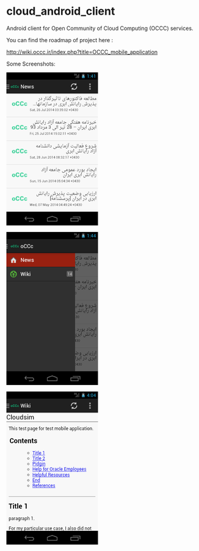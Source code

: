 cloud_android_client
====================

Android client for Open Community of Cloud Computing (OCCC) services.

You can find the roadmap of project here : 

http://wiki.occc.ir/index.php?title=OCCC_mobile_application


Some Screenshots:

![News](https://github.com/occc-ir/cloud_android_client/blob/master/oCCc-Mobile-Cloud%20News.png)

![SwipeSlide](https://github.com/occc-ir/cloud_android_client/blob/master/oCCc-Mobile-Cloud%20SwipeSlide.png)

![Wiki Content](https://github.com/occc-ir/cloud_android_client/blob/master/oCCc-Mobile-Cloud%20Wiki%20Content.png)